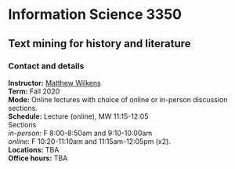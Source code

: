 # Information Science 3350

## Text mining for history and literature

### Contact and details

**Instructor:** [Matthew Wilkens](https://infosci.cornell.edu/content/Wilkens)\
**Term:** Fall 2020\
**Mode:** Online lectures with choice of online or in-person discussion sections.\
**Schedule:** Lecture (online), MW 11:15-12:05\
Sections\
  *in-person*: F 8:00-8:50am and 9:10-10:00am\
  *online*: F 10:20-11:10am and 11:15am-12:05pm (x2).\
**Locations:** TBA\
**Office hours:** TBA






